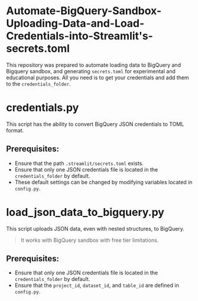 # Automate-BigQuery-Sandbox-Uploading-Data-and-Load-Credentials-into-Streamlit's-secrets.toml

This repository was prepared to automate loading data to BigQuery and Bigquery sandbox, and generating `secrets.toml` for experimental and educational purposes. All you need is to get your credentials and add them to the `credentials_folder`.

# credentials.py

This script has the ability to convert BigQuery JSON credentials to TOML format.

## Prerequisites:

* Ensure that the path `.streamlit/secrets.toml` exists.
* Ensure that only one JSON credentials file is located in the `credentials_folder` by default.
* These default settings can be changed by modifying variables located in `config.py`.

# load_json_data_to_bigquery.py

This script uploads JSON data, even with nested structures, to BigQuery.

> It works with BigQuery sandbox with free tier limitations.

## Prerequisites:

* Ensure that only one JSON credentials file is located in the `credentials_folder` by default.
* Ensure that the `project_id`, `dataset_id`, and `table_id` are defined in `config.py`.
